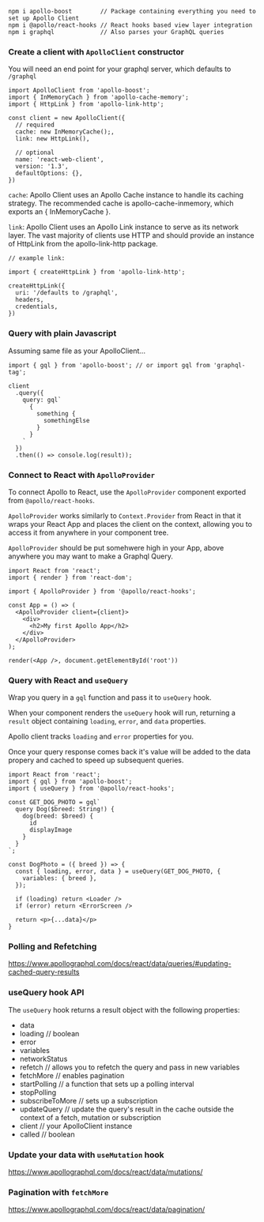 ```
npm i apollo-boost        // Package containing everything you need to set up Apollo Client
npm i @apollo/react-hooks // React hooks based view layer integration
npm i graphql             // Also parses your GraphQL queries
```

### Create a client with `ApolloClient` constructor

You will need an end point for your graphql server, which defaults to `/graphql`

```
import ApolloClient from 'apollo-boost';
import { InMemoryCach } from 'apollo-cache-memory';
import { HttpLink } from 'apollo-link-http';

const client = new ApolloClient({ 
  // required
  cache: new InMemoryCache();,
  link: new HttpLink(),

  // optional
  name: 'react-web-client',
  version: '1.3',
  defaultOptions: {},
})
```

`cache`: Apollo Client uses an Apollo Cache instance to handle its caching strategy. The recommended cache is apollo-cache-inmemory, which exports an { InMemoryCache }.

`link`: Apollo Client uses an Apollo Link instance to serve as its network layer. The vast majority of clients use HTTP and should provide an instance of HttpLink from the apollo-link-http package.

```
// example link:

import { createHttpLink } from 'apollo-link-http';

createHttpLink({
  uri: '/defaults to /graphql',
  headers,
  credentials,
})
```

### Query with plain Javascript

Assuming same file as your ApolloClient...

```
import { gql } from 'apollo-boost'; // or import gql from 'graphql-tag';

client
  .query({
    query: gql`
      {
        something {
          somethingElse
        }
      }
    `
  })
  .then(() => console.log(result));
```

### Connect to React with `ApolloProvider`

To connect Apollo to React, use the `ApolloProvider` component exported from `@apollo/react-hooks`. 

`ApolloProvider` works similarly to `Context.Provider` from React in that it wraps your React App and places the client on the context, allowing you to access it from anywhere in your component tree.

`ApolloProvider` should be put somehwere high in your App, above anywhere you may want to make a Graphql Query. 

```
import React from 'react';
import { render } from 'react-dom';

import { ApolloProvider } from '@apollo/react-hooks';

const App = () => (
  <ApolloProvider client={client}>
    <div>
      <h2>My first Apollo App</h2>
    </div>
  </ApolloProvider>
);

render(<App />, document.getElementById('root'))
```

### Query with React and `useQuery`

Wrap you query in a `gql` function and pass it to `useQuery` hook.

When your component renders the `useQuery` hook will run, returning a `result` object containing `loading`, `error`, and `data` properties. 

Apollo client tracks `loading` and `error` properties for you. 

Once your query response comes back it's value will be added to the data propery and cached to speed up subsequent queries.

```
import React from 'react';
import { gql } from 'apollo-boost';
import { useQuery } from '@apollo/react-hooks';

const GET_DOG_PHOTO = gql`
  query Dog($breed: String!) {
    dog(breed: $breed) {
      id
      displayImage
    }
  }
`;

const DogPhoto = ({ breed }) => {
  const { loading, error, data } = useQuery(GET_DOG_PHOTO, {
    variables: { breed },
  });

  if (loading) return <Loader />
  if (error) return <ErrorScreen />

  return <p>{...data}</p>
} 
```

### Polling and Refetching

https://www.apollographql.com/docs/react/data/queries/#updating-cached-query-results


### useQuery hook API

The `useQuery` hook returns a result object with the following properties:

- data
- loading // boolean
- error 
- variables
- networkStatus
- refetch // allows you to refetch the query and pass in new variables
- fetchMore // enables pagination
- startPolling // a function that sets up a polling interval
- stopPolling
- subscribeToMore // sets up a subscription
- updateQuery // update the query's result in the cache outside the context of a fetch, mutation or subscription
- client // your ApolloClient instance
- called // boolean


### Update your data with `useMutation` hook
https://www.apollographql.com/docs/react/data/mutations/

### Pagination with `fetchMore`
https://www.apollographql.com/docs/react/data/pagination/

